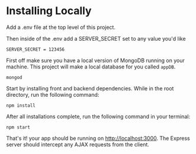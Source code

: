 # Installing Locally

Add a .env file at the top level of this project.

Then inside of the .env add a SERVER_SECRET set to any value you'd like

```
SERVER_SECRET = 123456
```

First off make sure you have a local version of MongoDB running on your machine. This project will make a local database for you called `appDB`.

```
mongod
```

Start by installing front and backend dependencies. While in the root directory, run the following command:

```
npm install
```

After all installations complete, run the following command in your terminal:

```
npm start
```

That's it! your app should be running on <http://localhost:3000>. The Express server should intercept any AJAX requests from the client.